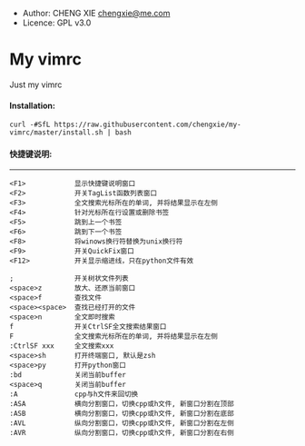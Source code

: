 * Author:  CHENG XIE <chengxie@me.com>
* Licence: GPL v3.0

# My vimrc
Just my vimrc

#### Installation:
```
curl -#SfL https://raw.githubusercontent.com/chengxie/my-vimrc/master/install.sh | bash
```

#### 快捷键说明:
---------------------------------------------------------------------------------------
```
<F1>            显示快捷键说明窗口
<F2>            开关TagList函数列表窗口
<F3>            全文搜索光标所在的单词, 并将结果显示在左侧
<F4>            针对光标所在行设置或删除书签
<F5>            跳到上一个书签
<F6>            跳到下一个书签
<F8>            将winows换行符替换为unix换行符
<F9>            开关QuickFix窗口
<F12>           开关显示缩进线，只在python文件有效

;               开关树状文件列表
<space>z        放大、还原当前窗口
<space>f        查找文件
<space><space>  查找已经打开的文件
<space>n        全文即时搜索
f               开关CtrlSF全文搜索结果窗口
F               全文搜索光标所在的单词, 并将结果显示在左侧
:CtrlSF xxx     全文搜索xxx
<space>sh       打开终端窗口, 默认是zsh
<space>py       打开python窗口
:bd             关闭当前buffer
<space>q        关闭当前buffer
:A              cpp与h文件来回切换
:ASA            横向分割窗口，切换cpp或h文件, 新窗口分割在顶部
:ASB            横向分割窗口，切换cpp或h文件, 新窗口分割在底部
:AVL            纵向分割窗口，切换cpp或h文件, 新窗口分割在左侧
:AVR            纵向分割窗口，切换cpp或h文件, 新窗口分割在右侧
```
